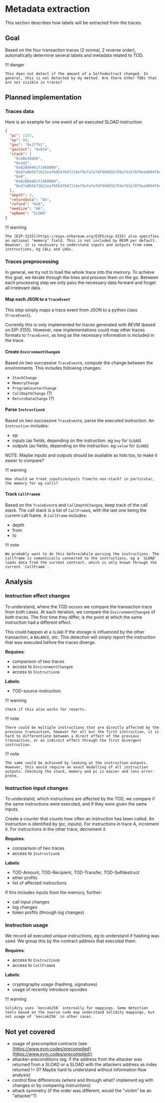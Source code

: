 # Metadata extraction

This section describes how labels will be extracted from the traces.

## Goal

Based on the four transaction traces (2 normal, 2 reverse order), automatically determine several labels and metadata related to TOD.

!!! danger

    This does not detect if the amount of a Selfedestruct changed. In general, this is not detected by my method. Are there other TODs that are not visible in traces?

## Planned implementation

### Traces data

Here is an example for one event of an executed SLOAD instruction:

```json
{
  "pc": 1157,
  "op": 84,
  "gas": "0x1f7b1",
  "gasCost": "0x834",
  "stack": [
    "0xd0e30db0",
    "0x3d2",
    "0x62884461f1460000",
    "0xd7a8b5b72b22ea76954784721def9efafa7df99d65b759e7d1b78f9ee0094fbc",
    "0x0",
    "0x62884461f1460000",
    "0xd7a8b5b72b22ea76954784721def9efafa7df99d65b759e7d1b78f9ee0094fbc"
  ],
  "depth": 2,
  "returnData": "0x",
  "refund": "0x0",
  "memSize": "96",
  "opName": "SLOAD"
}
```

!!! warning

    The [EIP-3155](https://eips.ethereum.org/EIPS/eip-3155) also specifies an optional "memory" field. This is not included by REVM per default. However, it is necessary to understand inputs and outputs from some instructions, eg CALL and LOGx.

### Traces preprocessing

In general, we try not to load the whole trace into the memory. To achieve this goal, we iterate through the lines and process them on the go. Between each processing step we only pass the necessary data forward and forget all irrelevant data.

#### Map each JSON to a `TraceEvent`

This step simply maps a trace event from JSON to a python class (`TraceEvent`).

Currently this is only implemented for traces generated with REVM (based on EIP-3155). However, new implementations could map other traces formats to `TraceEvent`, as long as the necessary information is included in the trace.

#### Create `EnvironmentChange`s

Based on two successive `TraceEvent`s, compute the change between the environments. This includes following changes:

- `StackChange`
- `MemoryChange`
- `ProgramCounterChange`
- `CallDepthChange` (?)
- `ReturnDataChange` (?)

#### Parse `Instruction`s

Based on two successive `TraceEvent`s, parse the executed instruction. An `Instruction` includes:

- op
- inputs (as fields, depending on the instruction. eg `key` for `SLOAD`)
- outputs (as fields, depending on the instruction. eg `value` for `SLOAD`)

NOTE: Maybe inputs and outputs should be available as lists too, to make it easier to compare?

!!! warning

    How should we treat inputs/outputs from/to non-stack? in particular, the memory for eg calls?

#### Track `CallFrame`s

Based on the `TraceEvent`s and `CallDepthChange`s, keep track of the call stack. The call stack is a list of `CallFrame`s, with the last one being the current call frame. A `CallFrame` includes:

- depth
- from
- to

!!! note

    We probably want to do this before/while parsing the instructions. The callframe is semantically connected to the instructions, eg a `SLOAD` loads data from the current contract, which is only known through the current `CallFrame`.

## Analysis

### Instruction effect changes

To understand, where the TOD occurs we compare the transaction trace from both cases. At each iteration, we compare the `EnvironmentChange`s of both traces. The first time they differ, is the point at which the same instruction had a different effect.

This could happen at a `SLOAD` if the storage is influenced by the other transaction, a `BALANCE`, etc. This detection will simply report the instruction that was executed before the traces diverge.

**Requires**:

- comparison of two traces
- access to `EnvironmentChange`s
- access to `Instruction`s

**Labels**:

- TOD-source-instruction

!!! warning

    Check if this also works for reverts.

!!! note

    There could be multiple instructions that are directly affected by the previous transaction, however for all but the first instruction, it is hard to differentiate between a direct effect of the previous transaction, or an indirect effect through the first divergent instruction.

!!! note

    The same could be achieved by looking at the instruction outputs. However, this would require an exact modelling of all instruction outputs. Checking the stack, memory and pc is easier and less error-prone.

### Instruction input changes

To understand, which instructions are affected by the TOD, we compare if the same instructions were executed, and if they were given the same inputs.

Create a counter that counts how often an instruction has been called. An instruction is identified by (pc, inputs). For instructions in trace A, increment it. For instructions in the other trace, decrement it.

**Requires**:

- comparison of two traces
- access to `Instruction`s

**Labels**:

- TOD-Amount, TOD-Recipient, TOD-Transfer, TOD-Selfdestruct
- ether profits
- list of affected instructions

If this includes inputs from the memory, further:

- call input changes
- log changes
- token profits (through log changes)

### Instruction usage

We record all executed unique instructions, eg to understand if hashing was used. We group this by the contract address that executed them.

**Requires**:

- access to `Instruction`s
- access to `CallFrame`s

**Labels**:

- cryptography usage (hashing, signatures)
- usage of recently introduce opcodes

!!! warning

    Solidity uses `keccak256` internally for mappings. Some detection tools based on the source code may understand Solidity mappings, but not usage of `keccak256` in other cases.

## Not yet covered

- usage of precompiled contracts (see [https://www.evm.codes/precompiled](https://www.evm.codes/precompiled))
- attacker-preconditions (eg. if the address from the attacker was returned from a SLOAD or a SLOAD with the attackers address as index returned != 0? Maybe hard to understand without information flow analysis)
- control flow differences (where and through what? implement eg with changes or by comparing instructions)
- attack symmetry (if the order was different, would the "victim" be an "attacker"?)
